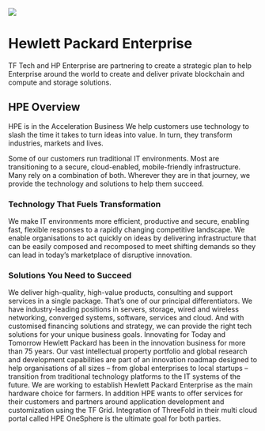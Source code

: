 ![](hpe.png)

# Hewlett Packard Enterprise

TF Tech and HP Enterprise are partnering to create a strategic plan to help Enterprise around the world to create and deliver private blockchain and compute and storage solutions.

## HPE Overview

HPE is in the Acceleration Business
We help customers use technology to slash the time it takes to turn ideas into value. In turn, they transform industries, markets and lives.

Some of our customers run traditional IT environments. Most are transitioning to a secure, cloud-enabled, mobile-friendly infrastructure. Many rely on a combination of both. Wherever they are in that journey, we provide the technology and solutions to help them succeed.
 

### Technology That Fuels Transformation
We make IT environments more efficient, productive and secure, enabling fast, flexible responses to a rapidly changing competitive landscape. We enable organisations to act quickly on ideas by delivering infrastructure that can be easily composed and recomposed to meet shifting demands so they can lead in today’s marketplace of disruptive innovation.

### Solutions You Need to Succeed
We deliver high-quality, high-value products, consulting and support services in a single package. That’s one of our principal differentiators. We have industry-leading positions in servers, storage, wired and wireless networking, converged systems, software, services and cloud. And with customised financing solutions and strategy, we can provide the right tech solutions for your unique business goals.
Innovating for Today and Tomorrow
Hewlett Packard has been in the innovation business for more than 75 years. Our vast intellectual property portfolio and global research and development capabilities are part of an innovation roadmap designed to help organisations of all sizes – from global enterprises to local startups – transition from traditional technology platforms to the IT systems of the future.
We are working to establish Hewlett Packard Enterprise as the main hardware choice for farmers. In addition HPE wants to offer services for their customers and partners around application development and customization using the TF Grid.  Integration of ThreeFold in their multi cloud portal called HPE OneSphere is the ultimate goal for both parties.

